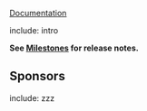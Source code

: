 [Documentation](https://github.com/VerifyTests/SimpleInfoName)

include: intro

**See [Milestones](https://github.com/VerifyTests/SimpleInfoName/milestones?state=closed) for release notes.**


## Sponsors


include: zzz